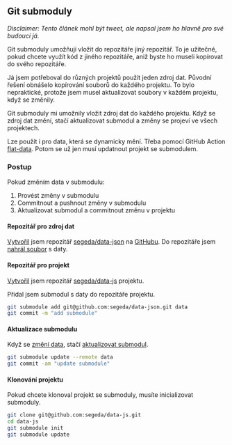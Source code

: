 ## Git submoduly

*Disclaimer: Tento článek mohl být tweet, ale napsal jsem ho hlavně pro své budoucí já.*

Git submoduly umožňují vložit do repozitáře jiný repozitář. To je užitečné, pokud chcete využít kód z jiného repozitáře, aniž byste ho museli kopírovat do svého repozitáře.

Já jsem potřeboval do různých projektů použít jeden zdroj dat. Původní řešení obnášelo kopírování souborů do každého projektu. To bylo nepraktické, protože jsem musel aktualizovat soubory v každém projektu, když se změnily.

Git submoduly mi umožnily vložit zdroj dat do každého projektu. Když se zdroj dat změní, stačí aktualizovat submodul a změny se projeví ve všech projektech.

Lze použít i pro data, která se dynamicky mění. Třeba pomocí GitHub Action [flat-data](https://githubnext.com/projects/flat-data/). Potom se už jen musí updatnout projekt se submodulem.

### Postup

Pokud změním data v submodulu:

1. Provést změny v submodulu
2. Commitnout a pushnout změny v submodulu
3. Aktualizovat submodul a commitnout změnu v projektu

#### Repozitář pro zdroj dat

[Vytvořil](https://github.com/segeda/data-json/commit/91da2f325d1874a608736fd7bf1c8852aec388b3) jsem repozitář [segeda/data-json](https://github.com/segeda/data-json) na [GitHubu](https://github.com/). Do repozitáře jsem [nahrál soubor](https://github.com/segeda/data-json/commit/9c85f52890eb2dc302800e0a3565047a22d72847) s daty.

#### Repozitář pro projekt

[Vytvořil](https://github.com/segeda/data-js/commit/9d9531f420caf7ac51d92b16611f6fb15ca14a6e) jsem repozitář [segeda/data-js](https://github.com/segeda/data-js) projektu.

Přidal jsem submodul s daty do repozitáře projektu.

```bash
git submodule add git@github.com:segeda/data-json.git data
git commit -m "add submodule"
```

#### Aktualizace submodulu

Když se [změní data](https://github.com/segeda/data-json/commit/a10ed80aac224b7dfebfa586df77c6382a28e78b), stačí [aktualizovat submodul](https://github.com/segeda/data-js/commit/1ddce25d666c00c9be443f553aa681afbcf759f0).

```bash
git submodule update --remote data
git commit -am "update submodule"
```

#### Klonování projektu

Pokud chcete klonoval projekt se submoduly, musíte inicializovat submoduly.

```bash
git clone git@github.com:segeda/data-js.git
cd data-js
git submodule init
git submodule update
```
